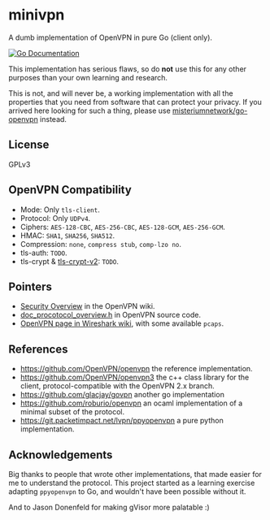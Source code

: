 # minivpn

A dumb implementation of OpenVPN in pure Go (client only).

[![Go Documentation](https://godocs.io/github.com/ainghazal/minivpn/vpn?status.svg)](https://godocs.io/github.com/ainghazal/minivpn/vpn)

This implementation has serious flaws, so do **not** use this for any other
purposes than your own learning and research.

This is not, and will never be, a working implementation with all the
properties that you need from software that can protect your privacy. If you
arrived here looking for such a thing, please use
[misteriumnetwork/go-openvpn](https://github.com/mysteriumnetwork/go-openvpn) instead.

## License

GPLv3

## OpenVPN Compatibility

* Mode: Only `tls-client`.
* Protocol: Only `UDPv4`.
* Ciphers: `AES-128-CBC`, `AES-256-CBC`, `AES-128-GCM`, `AES-256-GCM`.
* HMAC: `SHA1`, `SHA256`, `SHA512`.
* Compression: `none`, `compress stub`, `comp-lzo no`.
* tls-auth: `TODO`.
* tls-crypt & [tls-crypt-v2](https://raw.githubusercontent.com/OpenVPN/openvpn/master/doc/tls-crypt-v2.txt): `TODO`.

## Pointers

* [Security Overview](https://community.openvpn.net/openvpn/wiki/SecurityOverview) in the OpenVPN wiki.
* [doc_procotocol_overview.h](https://github.com/OpenVPN/openvpn/blob/master/doc/doxygen/doc_protocol_overview.h) in OpenVPN source code.
* [OpenVPN page in Wireshark wiki](https://wiki.wireshark.org/OpenVPN), with some available `pcaps`.

## References

* https://github.com/OpenVPN/openvpn the reference implementation.
* https://github.com/OpenVPN/openvpn3 the c++ class library for the client, protocol-compatible with the OpenVPN 2.x branch.
* https://github.com/glacjay/govpn another go implementation
* https://github.com/roburio/openvpn an ocaml implementation of a minimal subset of the protocol.
* https://git.packetimpact.net/lvpn/ppyopenvpn a pure python implementation.

## Acknowledgements

Big thanks to people that wrote other implementations, that made easier for
me to understand the protocol. This project started as a learning exercise
adapting `ppyopenvpn` to Go, and wouldn't have been possible without it.

And to Jason Donenfeld for making gVisor more palatable :)


